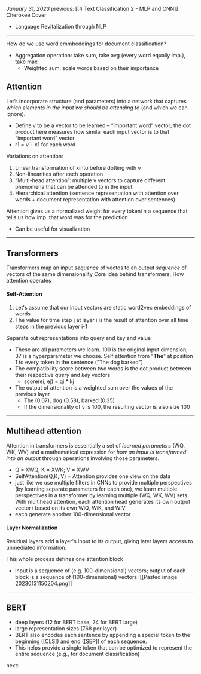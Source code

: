 *January 31, 2023*
previous: [[4 Text Classification 2 - MLP and CNN]]
Cherokee Cover
- Language Revitalization through NLP

---

How do we use word emmbeddings for document classification?
- Aggregation operation: take sum, take avg (every word equally imp.), take max 
	- Weighted sum: scale words based on their importance

## Attention
Let’s incorporate structure (and parameters) into a network that captures *which elements in the input we should be attending to* (and which we can ignore).
- Define v to be a vector to be learned – “important word” vector; the dot product here measures how similar each input vector is to that “important word” vector
- r1 = v⊤ x1 for each word

Variations on attention:
1. Linear transformation of xinto before dotting with v
2. Non-linearities after each operation
3. “Multi-head attention”: multiple v vectors to capture different phenomena that can be attended to in the input.
4. Hierarchical attention (sentence representation with attention over words + document representation with attention over sentences).

Attention gives us a normalized weight for every tokeni n a sequence that tells us how imp. that word was for the prediction
- Can be useful for visualization


---

## Transformers
Transformers map an input *sequence* of vectos to an output *sequence* of vectors of the same dimensionality
Core idea behind transformers; How attention operates

#### Self-Attention
1. Let's assume that our input vectors are static word2vec embeddings of words
2. The value for time step j at layer i is the result of attention over all time steps in the previous layer i-1

Separate out representations into query and key and value
- These are all parameters we learn. 100 is the original input dimension; 37 is a hyperparameter we choose.
Self attention from "**The**" at position 1 to every token in the sentence ("The dog barked")
- The compatibility score between two words is the dot product between their respective *query* and *key* vectors
	- score(ei, ej) = qi * kj
- The output of attention is a weighted sum over the values of the previous layer
	- The (0.07), dog (0.58), barked (0.35)
	- If the dimensionality of v is 100, the resulting vector is also size 100

---

## Multihead attention
Attention in transformers is essentially a set of *learned parameters* (WQ, WK, WV) and a mathematical expression for *how an input is transformed into an output* through operations involving those parameters.
- Q = XWQ; K = XWK; V = XWV
- SelfAttention(Q,K, V) =
Attention provides one view on the data
- just like we use multiple filters in CNNs to provide multiple perspectives (by learning separate parameters for each one), we learn multiple perspectives in a transformer by learning multiple (WQ, WK, WV) sets.
With multihead attention, each attention head generates its own output vector i based on its own WiQ, WiK, and WiV
- each generate another 100-dimensional vector

#### Layer Normalization
Residual layers add a layer's input to its output, giving later layers access to unmediated information.

This whole process defines one attention block
- input is a sequence of (e.g. 100-dimensional) vectors; output of each block is a sequence of (100-dimensional) vectors
![[Pasted image 20230131150204.png]]


---

## BERT
- deep layers (12 for BERT base, 24 for BERT large)
- large representation sizes (768 per layer)
- BERT also encodes each sentence by appending a special token to the beginning ([CLS]) and end ([SEP]) of each sequence.
- This helps provide a single token that can be optimized to represent the entire sequence (e.g., for document classification)







next:
